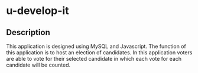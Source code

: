 # u-develop-it

## Description

This application is designed using MySQL and Javascript. The function of this application is to host an election of candidates. In this application voters are able to vote for their selected candidate in which each vote for each candidate will be counted. 
